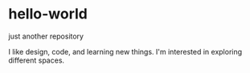 # hello-world
just another repository

I like design, code, and learning new things. 
I'm interested in exploring different spaces. 
